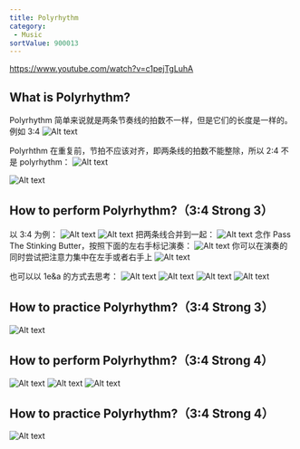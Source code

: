 ```yaml
---
title: Polyrhythm
category:
 - Music
sortValue: 900013
---
```


https://www.youtube.com/watch?v=c1pejTgLuhA

## What is Polyrhythm?

Polyrhythm 简单来说就是两条节奏线的拍数不一样，但是它们的长度是一样的。例如 3:4
![Alt text](image.png)

Polyrhthm 在重复前，节拍不应该对齐，即两条线的拍数不能整除，所以 2:4 不是 polyrhythm：
![Alt text](image-1.png)

![Alt text](image-2.png)

## How to perform Polyrhythm?（3:4 Strong 3）

以 3:4 为例：
![Alt text](image-13.png)
![Alt text](image-3.png)
把两条线合并到一起：
![Alt text](image-4.png)
念作 Pass The Stinking Butter，按照下面的左右手标记演奏：
![Alt text](image-5.png)
你可以在演奏的同时尝试把注意力集中在左手或者右手上
![Alt text](image-6.png)

也可以以 1e&a 的方式去思考：
![Alt text](image-7.png)
![Alt text](image-8.png)
![Alt text](image-9.png)
![Alt text](image-10.png)

## How to practice Polyrhythm?（3:4 Strong 3）

![Alt text](image-11.png)

## How to perform Polyrhythm?（3:4 Strong 4）

![Alt text](image-14.png)
![Alt text](image-15.png)
![Alt text](image-16.png)

## How to practice Polyrhythm?（3:4 Strong 4）

![Alt text](image-17.png)
